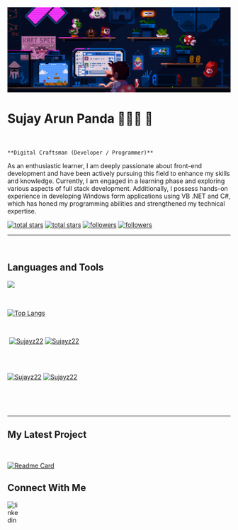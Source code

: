 <img src="animation.gif" alt="coder">
<h1>Sujay Arun Panda 👨🏽‍💻 💫 </h1>
<br /> 

                    
`**Digital Craftsman (Developer / Programmer)**`

                    

<p align="left">As an enthusiastic learner, I am deeply passionate about front-end development and have been actively pursuing this field to enhance my skills and knowledge. Currently, I am engaged in a learning phase and exploring various aspects of full stack development. Additionally, I possess hands-on experience in developing Windows form applications using VB .NET and C#, which has honed my programming abilities and strengthened my technical expertise.</p>
<p align="left"> 
  <a href="https://github.com/Sujayz22?tab=repositories&sort=stargazers#gh-light-mode-only">
    <img alt="total stars" title="Total stars on GitHub" src="https://custom-icon-badges.demolab.com/github/stars/Sujayz22?color=3ea97d&style=for-the-badge&labelColor=40b682&logo=star#gh-light-mode-only"/></a>
  
  <a href="https://github.com/Sujayz22?tab=repositories&sort=stargazers#gh-dark-mode-only">
    <img alt="total stars" title="Total stars on GitHub" src="https://custom-icon-badges.demolab.com/github/stars/Sujayz22?color=655489&style=for-the-badge&labelColor=c691e9&logo=star#gh-dark-mode-only"/></a>
  
  <a href="https://github.com/Sujayz22?tab=followers#gh-light-mode-only">
    <img alt="followers" title="Follow me on Github" src="https://custom-icon-badges.demolab.com/github/followers/Sujayz22?color=2c4954&labelColor=2c3e50&style=for-the-badge&logo=person-add&label=Follow&logoColor=white#gh-light-mode-only"/></a>
    
  <a href="https://github.com/Sujayz22?tab=followers#gh-dark-mode-only">
    <img alt="followers" title="Follow me on Github" src="https://custom-icon-badges.demolab.com/github/followers/Sujayz22?color=dacc84&labelColor=f9e692&style=for-the-badge&logo=person-add&label=Follow&logoColor=white#gh-dark-mode-only"/></a>
</p>

---
<br />

                    

<h2>Languages and Tools</h2> 
<p align="left">
<img width="280px"  src="https://skillicons.dev/icons?i=html,css,cs,dotnet,postgres,visualstudio&perline=9"  />
</p>
<br />


 [![Top Langs](https://github-readme-stats.vercel.app/api/top-langs/?username=Sujayz22&layout=compact)](https://github.com/Sujayz22/github-readme-stats)                   


<br />

<p>&nbsp;<a href="https://github.com/Sujayz22#gh-dark-mode-only" target="_blank"><img align="center" src="https://github-readme-stats.vercel.app/api?username=Sujayz22&count_private=true&show_icons=true&theme=nightowl#gh-dark-mode-only" alt="Sujayz22" /></a>
<a href="https://github.com/Sujayz22#gh-light-mode-only" target="_blank"><img align="center" src="https://github-readme-stats.vercel.app/api?username=Sujayz22&count_private=true&show_icons=true&theme=vue#gh-light-mode-only" alt="Sujayz22" /></a>
</p> 
<br>
<br />

<p><a href="https://github.com/Sujayz22#gh-dark-mode-only" target="_blank"><img align="center" src="https://streak-stats.demolab.com?user=Sujayz22&theme=nightowl#gh-dark-mode-only" alt="Sujayz22"/></a>
<a href="https://github.com/Sujayz22#gh-light-mode-only" target="_blank"><img align="center" src="https://streak-stats.demolab.com?user=Sujayz22&theme=vue#gh-light-mode-only" alt="Sujayz22"/></a></p>
<br/>
<br />


<br/>

---


                    

<h2>My Latest Project</h2> 
<br />

[![Readme Card](https://github-readme-stats.vercel.app/api/pin/?username=Sujayz22&repo=SurfShieldVPN-App)](https://github.com/Sujayz22/SurfShieldVPN-App)
<br />


                    

<h2>Connect With Me</h2> 
<a href="https://www.linkedin.com/in/sujay-panda-a349a3206/" target="_blank"><img align="left" alt="linkedin" width="30px" style="padding-right: 10px;" src="https://cdn.jsdelivr.net/gh/devicons/devicon/icons/linkedin/linkedin-original.svg" /></a>
</p>
